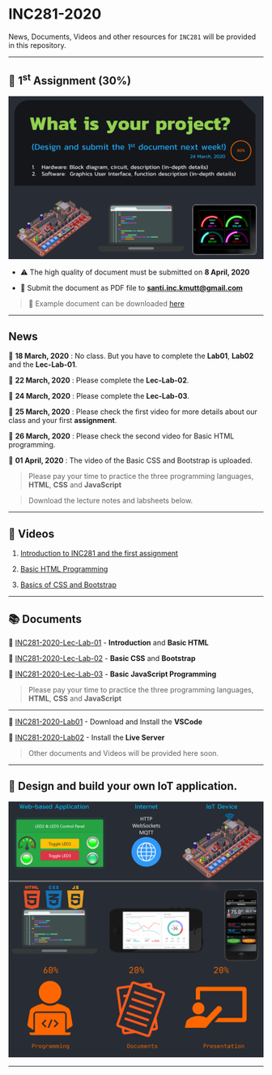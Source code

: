 
# INC281-2020

News, Documents, Videos and other resources for `INC281` will be provided in this repository.

---

## :pushpin: 1<sup>st</sup> Assignment (30%)

![alt text](resources/images/assignment-1.png)

- :warning: The high quality of document must be submitted on **8 April, 2020**

- :e-mail: Submit the document as PDF file to **santi.inc.kmutt@gmail.com**

> :page_facing_up: Example document can be downloaded [here](resources/docs/INC281-2020-example-document.pdf)

---

## News

:pushpin: **18 March, 2020** : No class. But you have to complete the **Lab01**, **Lab02** and the **Lec-Lab-01**.

:pushpin: **22 March, 2020** : Please complete the **Lec-Lab-02**.

:pushpin: **24 March, 2020** : Please complete the **Lec-Lab-03**.

:pushpin: **25 March, 2020** : Please check the first video for more details about our class and your first **assignment**.

:pushpin: **26 March, 2020** : Please check the second video for Basic HTML programming.

:pushpin: **01 April, 2020** : The video of the Basic CSS and Bootstrap is uploaded.

> Please pay your time to practice the three programming languages, **HTML**, **CSS** and **JavaScript**

> Download the lecture notes and labsheets below.

---

## :movie_camera: Videos

1) [Introduction to INC281 and the first assignment](https://www.youtube.com/watch?v=0dBNmv72LGg)

2) [Basic HTML Programming](https://www.youtube.com/watch?v=T6wu_dAlLjQ)

3) [Basics of CSS and Bootstrap](shorturl.at/kzDW2)

---

## :books: Documents

:page_facing_up: [INC281-2020-Lec-Lab-01](resources/docs/INC281-2020-Lec-Lab-01-Into-HTML.pdf) - **Introduction** and **Basic HTML**

:page_facing_up: [INC281-2020-Lec-Lab-02](resources/docs/INC281-2020-Lec-Lab-02-CSS.pdf) - **Basic CSS** and **Bootstrap**

:page_facing_up: [INC281-2020-Lec-Lab-03](resources/docs/INC281-2020-Lec-Lab-03-JavaScript.pdf) - **Basic JavaScript Programming**



> Please pay your time to practice the three programming languages, **HTML**, **CSS** and **JavaScript**

---

:page_facing_up: [INC281-2020-Lab01](resources/docs/INC281-2020-Lab01-Install-VSCode.pdf) - Download and Install the **VSCode**

:page_facing_up: [INC281-2020-Lab02](resources/docs/INC281-2020-Lab02-Install-LiveServer.pdf) - Install the **Live Server**

> Other documents and Videos will be provided here soon.

---

## :dart: Design and build your own IoT application.

![alt text](resources/images/cover.png)

---
